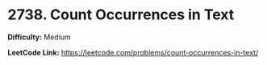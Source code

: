 # 2738. Count Occurrences in Text

**Difficulty:** Medium

**LeetCode Link:** https://leetcode.com/problems/count-occurrences-in-text/

